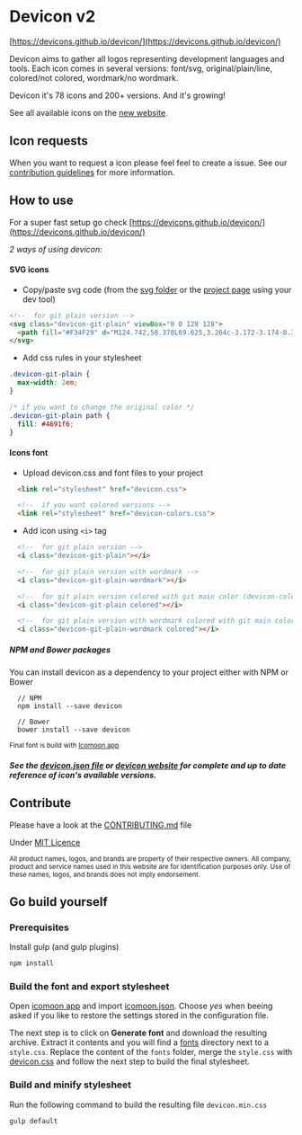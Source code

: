 # Devicon v2

[https://devicons.github.io/devicon/](https://devicons.github.io/devicon/)

Devicon aims to gather all logos representing development languages and tools.
Each icon comes in several versions: font/svg, original/plain/line, colored/not colored, wordmark/no wordmark.

Devicon it's 78 icons and 200+ versions. And it's growing!

See all available icons on the [new website](https://devicons.github.io/devicon/).

## Icon requests
When you want to request a icon please feel feel to create a issue. See our [contribution guidelines](https://github.com/konpa/devicon/blob/master/CONTRIBUTING.md) for more information.

## How to use

For a super fast setup go check [https://devicons.github.io/devicon/](https://devicons.github.io/devicon/)

_2 ways of using devicon:_

#### SVG icons

- Copy/paste svg code (from the [svg folder](https://github.com/devicons/devicon/tree/master/icons) or the [project page](https://github.com/devicons/devicon) using your dev tool)

```html
<!--  for git plain version -->
<svg class="devicon-git-plain" viewBox="0 0 128 128">
  <path fill="#F34F29" d="M124.742,58.378L69.625,3.264c-3.172-3.174-8.32-3.174-11.497,0L46.685,14.71l14.518,14.518c3.375-1.139,7.243-0.375,9.932,2.314c2.703,2.706,3.462,6.607,2.293,9.993L87.42,55.529c3.385-1.167,7.292-0.413,9.994,2.295c3.78,3.777,3.78,9.9,0,13.679c-3.78,3.78-9.901,3.78-13.683,0c-2.842-2.844-3.545-7.019-2.105-10.521L68.578,47.933l-0.002,34.341c0.922,0.455,1.791,1.063,2.559,1.828c3.779,3.777,3.779,9.898,0,13.683c-3.779,3.777-9.904,3.777-13.679,0c-3.778-3.784-4.088-9.905-0.311-13.683C58.079,83.169,59,82.464,60,81.992V47.333c-1-0.472-1.92-1.172-2.856-2.111c-2.861-2.86-3.396-7.06-1.928-10.576L40.983,20.333L3.229,58.123c-3.175,3.177-3.155,8.325,0.02,11.5l55.126,55.114c3.173,3.174,8.325,3.174,11.503,0l54.86-54.858C127.913,66.703,127.916,61.552,124.742,58.378z"/>
</svg>
```

- Add css rules in your stylesheet
```css
.devicon-git-plain {
  max-width: 2em;
}

/* if you want to change the original color */
.devicon-git-plain path {
  fill: #4691f6;
}
```

#### Icons font

- Upload devicon.css and font files to your project

```html
  <link rel="stylesheet" href="devicon.css">

  <!--  if you want colored versions -->
  <link rel="stylesheet" href="devicon-colors.css">
```

- Add icon using `<i>` tag

```html
  <!--  for git plain version -->
  <i class="devicon-git-plain"></i>

  <!--  for git plain version with wordmark -->
  <i class="devicon-git-plain-wordmark"></i>

  <!--  for git plain version colored with git main color (devicon-color.css or devicon.min.css required) -->
  <i class="devicon-git-plain colored"></i>

  <!--  for git plain version with wordmark colored with git main color (devicon-color.css or devicon.min.css required) -->
  <i class="devicon-git-plain-wordmark colored"></i>
```

##### NPM and Bower packages

You can install devicon as a dependency to your project either with NPM or Bower

```
  // NPM
  npm install --save devicon
  
  // Bower
  bower install --save devicon
```

<sub>Final font is build with [Icomoon app](https://icomoon.io/)</sub>

##### See the [devicon.json file](https://github.com/devicons/devicon/blob/master/devicon.json) or [devicon website](https://devicons.github.io/devicon/) for complete and up to date reference of icon's available versions.

## Contribute

Please have a look at the [CONTRIBUTING.md](https://github.com/devicons/devicon/blob/master/CONTRIBUTING.md) file

Under [MIT Licence](https://github.com/devicons/devicon/blob/master/LICENSE)

<sub>All product names, logos, and brands are property of their respective owners. All company, product and service names used in this website are for identification purposes only. Use of these names, logos, and brands does not imply endorsement.</sub>

## Go build yourself
### Prerequisites
Install gulp (and gulp plugins)
```bash
npm install
```
### Build the font and export stylesheet
Open [icomoon app](https://icomoon.io/app/#/select) and import [icomoon.json](icomoon.json). Choose _yes_ when beeing asked
if you like to restore the settings stored in the configuration file.

The next step is to click on **Generate font** and download the resulting archive. Extract it
contents and you will find a [fonts](./fonts) directory next to a `style.css`. Replace the content of the `fonts` folder,
merge the `style.css` with [devicon.css](./devicon.css) and follow the next step to build the final stylesheet.

### Build and minify stylesheet
Run the following command to build the resulting file `devicon.min.css`
```bash
gulp default
```
